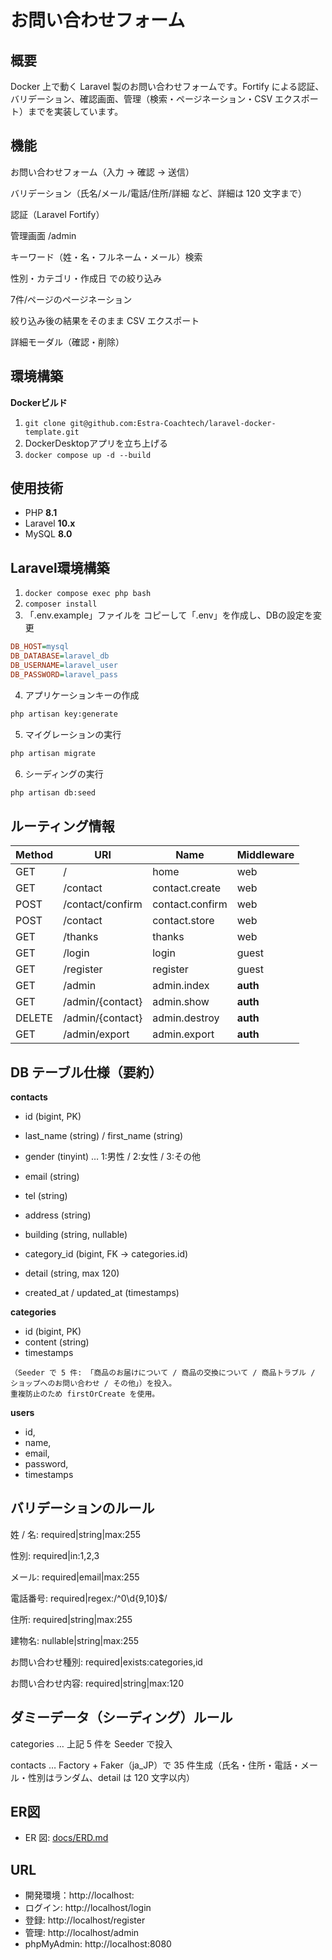 # お問い合わせフォーム

## 概要

Docker 上で動く Laravel 製のお問い合わせフォームです。Fortify による認証、バリデーション、確認画面、管理（検索・ページネーション・CSV エクスポート）までを実装しています。

## 機能

お問い合わせフォーム（入力 → 確認 → 送信）

バリデーション（氏名/メール/電話/住所/詳細 など、詳細は 120 文字まで）

認証（Laravel Fortify）

管理画面 /admin

キーワード（姓・名・フルネーム・メール）検索

性別・カテゴリ・作成日 での絞り込み

7件/ページのページネーション

絞り込み後の結果をそのまま CSV エクスポート

詳細モーダル（確認・削除）

## 環境構築
**Dockerビルド**
1. `git clone git@github.com:Estra-Coachtech/laravel-docker-template.git`
2. DockerDesktopアプリを立ち上げる
3. `docker compose up -d --build`

## 使用技術

- PHP **8.1** 
- Laravel **10.x**
- MySQL **8.0**

## Laravel環境構築
1. `docker compose exec php bash`
2. `composer install`
3. 「.env.example」ファイルを コピーして「.env」を作成し、DBの設定を変更
``` ini
DB_HOST=mysql
DB_DATABASE=laravel_db
DB_USERNAME=laravel_user
DB_PASSWORD=laravel_pass
```

4. アプリケーションキーの作成
``` bash
php artisan key:generate
```

5. マイグレーションの実行
``` bash
php artisan migrate
```

6. シーディングの実行
``` bash
php artisan db:seed
```

## ルーティング情報
| Method | URI              | Name            | Middleware |
| ------ | ---------------- | --------------- | ---------- |
| GET    | /                | home            | web        |
| GET    | /contact         | contact.create  | web        |
| POST   | /contact/confirm | contact.confirm | web        |
| POST   | /contact         | contact.store   | web        |
| GET    | /thanks          | thanks          | web        |
| GET    | /login           | login           | guest      |
| GET    | /register        | register        | guest      |
| GET    | /admin           | admin.index     | **auth**   |
| GET    | /admin/{contact} | admin.show      | **auth**   |
| DELETE | /admin/{contact} | admin.destroy   | **auth**   |
| GET    | /admin/export    | admin.export    | **auth**   |

## DB テーブル仕様（要約）

**contacts**

- id (bigint, PK)

- last_name (string) / first_name (string)

- gender (tinyint) … 1:男性 / 2:女性 / 3:その他

- email (string)

- tel (string)

- address (string)

- building (string, nullable)

- category_id (bigint, FK → categories.id)

- detail (string, max 120)

- created_at / updated_at (timestamps)

**categories**

- id (bigint, PK)
- content (string) 
- timestamps
```
（Seeder で 5 件: 「商品のお届けについて / 商品の交換について / 商品トラブル / ショップへのお問い合わせ / その他」）を投入。
重複防止のため firstOrCreate を使用。
```

**users**

- id, 
- name, 
- email, 
- password, 
- timestamps

## バリデーションのルール

姓 / 名: required|string|max:255

性別: required|in:1,2,3

メール: required|email|max:255

電話番号: required|regex:/^0\d{9,10}$/

住所: required|string|max:255

建物名: nullable|string|max:255

お問い合わせ種別: required|exists:categories,id

お問い合わせ内容: required|string|max:120

## ダミーデータ（シーディング）ルール

categories … 上記 5 件を Seeder で投入

contacts … Factory + Faker（ja_JP）で 35 件生成（氏名・住所・電話・メール・性別はランダム、detail は 120 文字以内）


## ER図
- ER 図: [docs/ERD.md](docs/ERD.md)

## URL
- 開発環境：http://localhost:
- ログイン: http://localhost/login
- 登録: http://localhost/register
- 管理: http://localhost/admin
- phpMyAdmin: http://localhost:8080